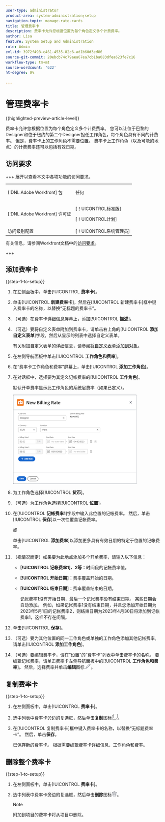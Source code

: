 ```yaml
---
user-type: administrator
product-area: system-administration;setup
navigation-topic: manage-rate-cards
title: 管理费率卡
description: 费率卡允许您根据位置为每个角色定义多个计费费率。
author: Lisa
feature: System Setup and Administration
role: Admin
exl-id: 3972f498-c461-4535-82c6-ad1b60d3ed86
source-git-commit: 20ebcb74c79aea67ea7cb1ba083dfea623fe7c16
workflow-type: tm+mt
source-wordcount: '622'
ht-degree: 0%

---
```


# 管理费率卡

{{highlighted-preview-article-level}}

费率卡允许您根据位置为每个角色定义多个计费费率。 您可以让位于巴黎的Designer和位于纽约的第二个Designer担任工作角色，每个角色具有不同的计费率。 但是，费率卡上的工作角色不需要位置。 费率卡上工作角色（以及可能的地点）的计费费率还可以包括有效日期。

## 访问要求

+++ 展开以查看本文中各项功能的访问要求。

<table style="table-layout:auto"> 
 <col> 
 <col> 
 <tbody> 
  <tr> 
   <td>[!DNL Adobe Workfront] 包</td> 
   <td><p>任何</p></td> 
  </tr> 
  <tr> 
   <td>[!DNL Adobe Workfront] 许可证</td> 
   <td><p>[！UICONTROL标准版]</p>
       <p>[！UICONTROL计划]</p></td>
  </tr> 
  <tr> 
   <td>访问级别配置</td> 
   <td>[！UICONTROL系统管理员]</td> 
  </tr> 
 </tbody> 
</table>

有关信息，请参阅Workfront文档中的[访问要求](/help/quicksilver/administration-and-setup/add-users/access-levels-and-object-permissions/access-level-requirements-in-documentation.md)。

+++

## 添加费率卡

{{step-1-to-setup}}

1. 在左侧面板中，单击&#x200B;[!UICONTROL **费率卡**]。
1. 单击&#x200B;[!UICONTROL **新建费率卡**]，然后在[!UICONTROL 新建费率卡]框中键入费率卡的名称，以替换“无标题的费率卡”。
1. （可选）在费率卡详细信息屏幕上，添加&#x200B;[!UICONTROL **描述**]。
1. （可选）要将自定义表单附加到费率卡，请单击右上角的&#x200B;[!UICONTROL **添加自定义表单**]&#x200B;字段，然后从显示的列表中选择自定义表单。

   有关附加自定义表单的详细信息，请参阅[将自定义表单添加到对象](/help/quicksilver/workfront-basics/work-with-custom-forms/add-a-custom-form-to-an-object.md)。

1. 在左侧导航面板中单击&#x200B;[!UICONTROL **工作角色和费率**]。
1. 在“费率卡工作角色和费率”屏幕上，单击&#x200B;[!UICONTROL **添加工作角色**]。
1. 在对话框中，选择要为其定义记帐费率的&#x200B;[!UICONTROL **工作角色**]。

   默认开单费率显示此工作角色的系统层费率（如果已定义）。

   ![新建记帐费率对话框](assets/location-rate-for-rate-card.png)

1. 为工作角色选择&#x200B;[!UICONTROL **货币**]。
1. （可选）为工作角色选择&#x200B;[!UICONTROL **位置**]。
1. 在&#x200B;[!UICONTROL **记帐费率1**]&#x200B;字段中输入此位置的记帐费率。 然后，单击&#x200B;[!UICONTROL **保存**]&#x200B;以一次性覆盖记帐费率。

   或

   单击&#x200B;[!UICONTROL **添加费率**]&#x200B;以添加更多具有有效日期的特定于位置的记帐费率。

1. （视情况而定）如果要为此地点添加多个开单费率，请输入以下信息：

   * **[!UICONTROL 记帐费率1]、2等：**&#x200B;时间段的记帐费率值。
   * **[!UICONTROL 开始日期]：**&#x200B;费率覆盖开始的日期。
   * **[!UICONTROL 结束日期]：**&#x200B;费率覆盖结束的日期。

     记帐费率1没有开始日期，最后一个记帐费率没有结束日期。 某些日期会自动添加。 例如，如果记帐费率1没有结束日期，并且您添加开始日期为2023年5月1日的记帐费率2，则结束日期为2023年4月30日将添加到记帐费率1，这样不存在间隔。

1. 单击&#x200B;[!UICONTROL **保存**]。
1. （可选）要为其他位置的同一工作角色或单独的工作角色添加其他记帐费率，请单击&#x200B;[!UICONTROL **添加工作角色**]。
1. （可选）要编辑费率卡，请在“设置”的“费率卡”列表中单击费率卡的名称。 要编辑记帐费率，请单击费率卡左侧导航面板中的&#x200B;[!UICONTROL **工作角色和费率**]。 然后，选择费率并单击&#x200B;**编辑**&#x200B;图标![编辑图标](assets/edit-icon.png)。

## 复制费率卡

{{step-1-to-setup}}

1. 在左侧面板中，单击&#x200B;[!UICONTROL **费率卡**]。
1. 选中列表中费率卡旁边的复选框，然后单击&#x200B;**复制**&#x200B;图标![复制图标](assets/copy-icon.png)。
1. 在[!UICONTROL 复制费率卡]框中键入费率卡的名称，以替换“无标题费率卡”。 然后，单击&#x200B;**保存**。

   已保存新的费率卡。 根据需要编辑费率卡详细信息、工作角色和费率。

## 删除整个费率卡

{{step-1-to-setup}}

1. 在左侧面板中，单击&#x200B;[!UICONTROL **费率卡**]。
1. 选中列表中费率卡旁边的复选框，然后单击&#x200B;**删除**&#x200B;图标![删除图标](assets/delete.png)。

   >[!NOTE]
   >
   >附加到项目的费率卡将从项目中删除。
